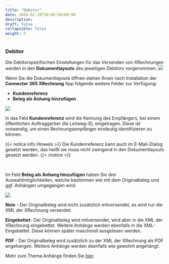 ```yaml
---
title: "Debitor"
date: 2020-02-28T10:08:56+09:00
description: 
draft: false
collapsible: false
weight: 2
---
```

### Debitor


Die Debitorspezifischen Einstellungen für das Versenden von XRechnungen werden in den **Dokumentlayouts** des jeweiligen Debitors vorgenommen.
![](images/XRechnung/XRechnungScreenshot1.png)

Wenn Sie die Dokumentlayouts öffnen stehen Ihnen nach Installation der **Connector 365 XRechnung** App folgende weitere Felder zur Verfügung:
- **Kundenreferenz** 
- **Beleg als Anhang hinzufügen**

![](images/XRechnung/xr_doc_layout.png)

In das Feld **Kundenreferenz** wird die Kennung des Empfängers, bei einem öffentlichen Auftraggerber die Leitweg-ID, eingetragen. Diese ist notwendig, um einen Rechnungsempfänger eindeutig identifizieren zu können.

{{< notice info Hinweis >}}
Die Kundenreferenz kann auch im E-Mail-Dialog gesetzt werden, das heißt sie muss nicht zwingend in den Dokumentlayouts gesetzt werden.
{{< /notice >}}

<br>

Im Feld **Beleg als Anhang hinzufügen** haben Sie drei Auswahlmöglichkeiten, welche bestimmen wie mit dem Originalbeleg und ggf. Anhängen umgegangen wird.

![](images/XRechnung/xrechnungbeleganhang.PNG)

**Nein** - Der Originalbeleg wird nicht zusätzlich mitversendet, es wird nur die XML der XRechnung versendet.

**Eingebettet**- Der Originalbeleg wird mitversendet, wird aber in die XML der XRechnung eingebettet. Weitere Anhänge werden ebenfalls in die XML-Eingebettet. Diese können später maschinell ausgelesen werden.

**PDF** - Der Originalbeleg wird zusätzlich zu der XML der XRechnung als PDF angehangen. Weitere Anhänge werden ebenfalls wie gewohnt angehängt.

Mehr zum Thema Anhänge finden Sie [hier](de-de/apps/xrechnung/working-with-xrechnung/attachments).

